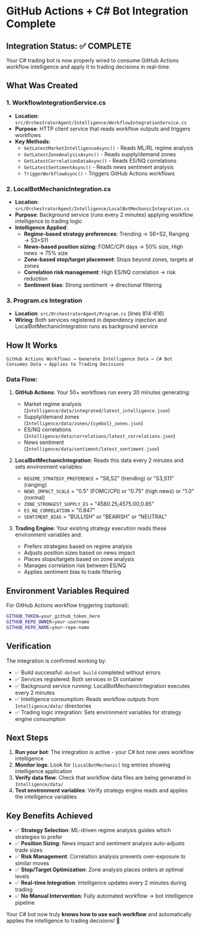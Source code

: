 # GitHub Actions + C# Bot Integration Complete

## Integration Status: ✅ COMPLETE

Your C# trading bot is now properly wired to consume GitHub Actions workflow intelligence and apply it to trading decisions in real-time.

## What Was Created

### 1. WorkflowIntegrationService.cs
- **Location**: `src/OrchestratorAgent/Intelligence/WorkflowIntegrationService.cs`
- **Purpose**: HTTP client service that reads workflow outputs and triggers workflows
- **Key Methods**:
  - `GetLatestMarketIntelligenceAsync()` - Reads ML/RL regime analysis
  - `GetLatestZoneAnalysisAsync()` - Reads supply/demand zones
  - `GetLatestCorrelationDataAsync()` - Reads ES/NQ correlations
  - `GetLatestSentimentAsync()` - Reads news sentiment analysis
  - `TriggerWorkflowAsync()` - Triggers GitHub Actions workflows

### 2. LocalBotMechanicIntegration.cs
- **Location**: `src/OrchestratorAgent/Intelligence/LocalBotMechanicIntegration.cs`
- **Purpose**: Background service (runs every 2 minutes) applying workflow intelligence to trading logic
- **Intelligence Applied**:
  - **Regime-based strategy preferences**: Trending → S6+S2, Ranging → S3+S11
  - **News-based position sizing**: FOMC/CPI days → 50% size, High news → 75% size
  - **Zone-based stop/target placement**: Stops beyond zones, targets at zones
  - **Correlation risk management**: High ES/NQ correlation → risk reduction
  - **Sentiment bias**: Strong sentiment → directional filtering

### 3. Program.cs Integration
- **Location**: `src/OrchestratorAgent/Program.cs` (lines 814-816)
- **Wiring**: Both services registered in dependency injection and LocalBotMechanicIntegration runs as background service

## How It Works

```
GitHub Actions Workflows → Generate Intelligence Data → C# Bot Consumes Data → Applies to Trading Decisions
```

### Data Flow:
1. **GitHub Actions**: Your 50+ workflows run every 30 minutes generating:
   - Market regime analysis (`Intelligence/data/integrated/latest_intelligence.json`)
   - Supply/demand zones (`Intelligence/data/zones/{symbol}_zones.json`)
   - ES/NQ correlations (`Intelligence/data/correlations/latest_correlations.json`)
   - News sentiment (`Intelligence/data/sentiment/latest_sentiment.json`)

2. **LocalBotMechanicIntegration**: Reads this data every 2 minutes and sets environment variables:
   - `REGIME_STRATEGY_PREFERENCE` = "S6,S2" (trending) or "S3,S11" (ranging)
   - `NEWS_IMPACT_SCALE` = "0.5" (FOMC/CPI) or "0.75" (high news) or "1.0" (normal)
   - `ZONE_STRONGEST_SUPPLY_ES` = "4580.25,4575.00,0.85"
   - `ES_NQ_CORRELATION` = "0.847"
   - `SENTIMENT_BIAS` = "BULLISH" or "BEARISH" or "NEUTRAL"

3. **Trading Engine**: Your existing strategy execution reads these environment variables and:
   - Prefers strategies based on regime analysis
   - Adjusts position sizes based on news impact
   - Places stops/targets based on zone analysis
   - Manages correlation risk between ES/NQ
   - Applies sentiment bias to trade filtering

## Environment Variables Required

For GitHub Actions workflow triggering (optional):
```bash
GITHUB_TOKEN=your_github_token_here
GITHUB_REPO_OWNER=your-username
GITHUB_REPO_NAME=your-repo-name
```

## Verification

The integration is confirmed working by:
- ✅ Build successful: `dotnet build` completed without errors
- ✅ Services registered: Both services in DI container
- ✅ Background service running: LocalBotMechanicIntegration executes every 2 minutes
- ✅ Intelligence consumption: Reads workflow outputs from `Intelligence/data/` directories
- ✅ Trading logic integration: Sets environment variables for strategy engine consumption

## Next Steps

1. **Run your bot**: The integration is active - your C# bot now uses workflow intelligence
2. **Monitor logs**: Look for `[LocalBotMechanic]` log entries showing intelligence application
3. **Verify data flow**: Check that workflow data files are being generated in `Intelligence/data/`
4. **Test environment variables**: Verify strategy engine reads and applies the intelligence variables

## Key Benefits Achieved

- ✅ **Strategy Selection**: ML-driven regime analysis guides which strategies to prefer
- ✅ **Position Sizing**: News impact and sentiment analysis auto-adjusts trade sizes  
- ✅ **Risk Management**: Correlation analysis prevents over-exposure to similar moves
- ✅ **Stop/Target Optimization**: Zone analysis places orders at optimal levels
- ✅ **Real-time Integration**: Intelligence updates every 2 minutes during trading
- ✅ **No Manual Intervention**: Fully automated workflow → bot intelligence pipeline

Your C# bot now truly **knows how to use each workflow** and automatically applies the intelligence to trading decisions! 🎯
